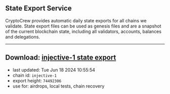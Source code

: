 ## State Export Service
CryptoCrew provides automatic daily state exports for all chains we validate. State export files can be used as genesis files and are a snapshot of the current blockchain state, including all validators, accounts, balances and delegations.

---
**Download: [injective-1 state export](https://dl-eu2.ccvalidators.com/SERVICE/injective/injective-1_export_74492306.json)**
---

- last updated: Tue Jun 18 2024 10:55:54
- chain id: `injective-1`
- export height: `74492306`
- use for: airdrops, local tests, chain recovery

